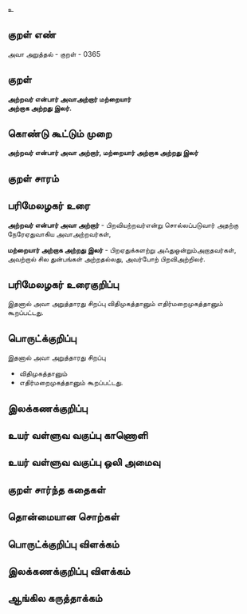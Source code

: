 உ

## குறள் எண் 

அவா அறுத்தல் - குறள் - 0365  

## குறள் 

**அற்றவர் என்பார் அவாஅற்றார் மற்றையார்  
அற்றாக அற்றது இலர்.**

## கொண்டு கூட்டும் முறை

**அற்றவர் என்பார் அவா அற்றார், மற்றையார் அற்றாக அற்றது இலர்**

## குறள் சாரம் 


## பரிமேலழகர் உரை

**அற்றவர் என்பார் அவா அற்றார்** - பிறவியற்றவர்என்று சொல்லப்படுவார் அதற்கு நேரேஏதுவாகிய அவாஅற்றவர்கள்,  

**மற்றையார் அற்றாக அற்றது இலர்** - பிறஏதுக்களற்று அஃதுஒன்றும்அறாதவர்கள், அவற்றால் சில துன்பங்கள் அற்றதல்லது, அவர்போற் பிறவிஅற்றிலர். 

## பரிமேலழகர் உரைகுறிப்பு   

இதனால் அவா அறுத்தாரது சிறப்பு விதிமுகத்தானும் எதிர்மறைமுகத்தானும் கூறப்பட்டது.    

## பொருட்க்குறிப்பு 

இதனால் அவா அறுத்தாரது சிறப்பு  
* விதிமுகத்தானும்  
* எதிர்மறைமுகத்தானும் கூறப்பட்டது.      

## இலக்கணக்குறிப்பு  


## உயர் வள்ளுவ வகுப்பு காணொளி


## உயர் வள்ளுவ வகுப்பு ஒலி அமைவு 

 
## குறள் சார்ந்த கதைகள் 


## தொன்மையான சொற்கள்


## பொருட்க்குறிப்பு விளக்கம்


## இலக்கணக்குறிப்பு விளக்கம்


## ஆங்கில கருத்தாக்கம் 


